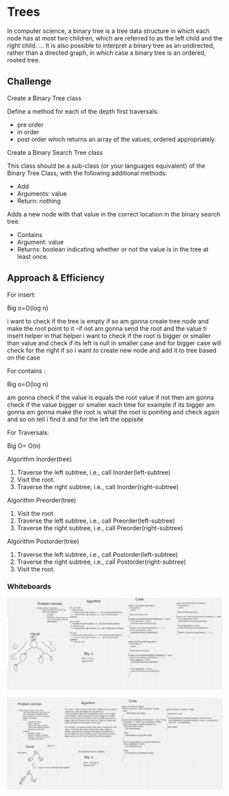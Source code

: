 # Trees
In computer science, a binary tree is a tree data structure in which each node has at most two children, which are referred to as the left child and the right child. ... It is also possible to interpret a binary tree as an undirected, rather than a directed graph, in which case a binary tree is an ordered, rooted tree.

## Challenge

Create a Binary Tree class

Define a method for each of the depth first traversals:

* pre order
* in order
* post order which returns an array of the values, ordered appropriately.

Create a Binary Search Tree class

This class should be a sub-class (or your languages equivalent) of the Binary Tree Class, with the following additional methods:

* Add
* Arguments: value
* Return: nothing

Adds a new node with that value in the correct location in the binary search tree.

* Contains
* Argument: value
* Returns: boolean indicating whether or not the value is in the tree at least once.

## Approach & Efficiency

For insert:

Big o=O(log n)


i want to check if the tree is empty if so am gonna create tree node and make the root point to it
-if not am gonna send the root and the value ti insert helper
in that helper i want to check if the root is bigger or smaller than value and check if its left is null in smaller case and for bigger case will check for the right if so i want to create new node and add it to tree based on the case


For contains :

Big o=O(log n)


am gonna check if the value is equals the root value  if not then am gonna check if the value  bigger or smaller each time for example if its bigger am gonna am gonna make the root is what the root is pointing and check again and so on tell i find it and for the left the oppisite

For Traversals:

Big O= O(n)

Algorithm Inorder(tree)
1. Traverse the left subtree, i.e., call Inorder(left-subtree)
2. Visit the root.
3. Traverse the right subtree, i.e., call Inorder(right-subtree)

Algorithm Preorder(tree)
1. Visit the root.
2. Traverse the left subtree, i.e., call Preorder(left-subtree)
3. Traverse the right subtree, i.e., call Preorder(right-subtree)

Algorithm Postorder(tree)
1. Traverse the left subtree, i.e., call Postorder(left-subtree)
2. Traverse the right subtree, i.e., call Postorder(right-subtree)
3. Visit the root.


### Whiteboards

![](../images/tree_traversal.PNG)


![](../images/Tree_insert.PNG)
